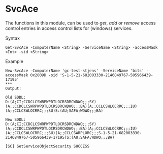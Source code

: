 # SvcAce
 
The functions in this module, can be used to *get*, *add* or *remove* access control entries in access control lists for (windows) services.

Syntax

```
Get-SvcAce -ComputerName <String> -ServiceName <String> -accessMask <Int> -sid <String>
```

Example
```
New-SvcAce -ComputerName 'gc-test-stjens' -ServiceName 'bits' -accessMask 0x2009D -sid 'S-1-5-21-682003330-2146849767-505966439-17195'
***
Output:

Old SDDL:
D:(A;CI;CCDCLCSWRPWPDTLOCRSDRCWDWO;;;SY)(A;;CCDCLCSWRPWPDTLOCRSDRCWDWO;;;BA)(A;;CCLCSWLOCRRC;;;IU)(A;;CCLCSWLOCRRC;;;SU)S:(AU;SAFA;WDWO;;;BA)

New SDDL:
D:(A;CI;CCDCLCSWRPWPDTLOCRSDRCWDWO;;;SY)(A;;CCDCLCSWRPWPDTLOCRSDRCWDWO;;;BA)(A;;CCLCSWLOCRRC;;;IU)(A;;CCLCSWLOCRRC;;;SU)(A;;CCLCSWRPLORC;;;S-1-5-21-682003330-2146849767-505966439-17195)S:(AU;SAFA;WDWO;;;BA)

[SC] SetServiceObjectSecurity SUCCESS
```